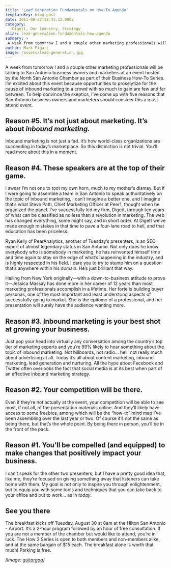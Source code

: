 ```yaml
---
title: 'Lead Generation Fundamentals on How-To Agenda'
templateKey: blog-post
date: 2011-08-22T18:43:12.000Z
category: 
  -Digett, Our Industry, Strategy
alias: lead-generation-fundamentals-how-agenda
summary: > 
 A week from tomorrow I and a couple other marketing professionals will be talking to San Antonio business owners and marketers at an event hosted by the North San Antonio Chamber as part of their Business How-To Series. I’m excited about this event because opportunities to proselytize for the cause of inbound marketing to a crowd with so much to gain are few and far between. To help convince the skeptics, I’ve come up with five reasons that San Antonio business owners and marketers should consider this a must-attend event.
author: Mark Figart
image: /assets/lead-generation.jpg
---
```


A week from tomorrow I and a couple other marketing professionals will be talking to San Antonio business owners and marketers at an event hosted by the North San Antonio Chamber as part of their Business How-To Series. I’m excited about this event because opportunities to proselytize for the cause of inbound marketing to a crowd with so much to gain are few and far between. To help convince the skeptics, I’ve come up with five reasons that San Antonio business owners and marketers should consider this a must-attend event.

Reason #5. It’s not just about marketing. It’s about _inbound marketing._
-------------------------------------------------------------------------

Inbound marketing is not just a fad. It’s how world-class organizations are succeeding in today’s marketplace. So this distinction is not trivial. You’ll read more about this in a moment.

Reason #4. These speakers are at the top of their game.
-------------------------------------------------------

I swear I’m not one to toot my own horn, much to my mother’s dismay. But if I were going to assemble a team in San Antonio to speak authoritatively on the topic of inbound marketing, I can’t imagine a better one, and I imagine that’s what Steve Patti, Chief Marketing Officer at Peer1, thought when he organized the panel. I’ve successfully led my firm, Digett, through ten years of what can be classified as no less than a revolution in marketing. The web has changed everything, some might say, and in short order. At Digett we’ve made enough mistakes in that time to pave a four-lane road to hell, and that education has been priceless.

Ryan Kelly of PearAnalytics, another of Tuesday’s presenters, is an SEO expert of almost legendary status in San Antonio. Not only does he know everybody who is somebody in marketing, he has reinvented himself time and time again to stay on the edge of what’s happening in the industry, and is highly respected in his field. I dare you to try to stump him on a question that’s anywhere within his domain. He’s just brilliant that way.

Hailing from New York originally—with a down-to-business attitude to prove it—Jessica Massay has done more in her career of 12 years than most marketing professionals accomplish in a lifetime. Her forte is building buyer personas, one of the most important and least understood aspects of successfully going to market. She is the epitome of a professional, and her presentation will surely have the audience wanting more.

Reason #3. Inbound marketing is your best shot at growing your business.
------------------------------------------------------------------------

Just pop your head into virtually any conversation among the country’s top tier of marketing experts and you’re 99% likely to hear something about the topic of inbound marketing. Not billboards, not radio... hell, not really much about advertising at all. Today it’s all about content marketing, inbound marketing, lead generation and nurturing. All the hype about Facebook and Twitter often overlooks the fact that social media is at its best when part of an effective inbound marketing strategy.

Reason #2. Your competition will be there.
------------------------------------------

Even if they’re not actually at the event, your competition will be able to see most, if not all, of the presentation materials online. And they’ll likely have access to some freebies, among which will be the “how-to” mind map I’ve been assembling over the last year or two. Of course it’s not the same as being there, but that’s the whole point. By being there in person, you’ll be in the front of the pack.

Reason #1. You’ll be compelled (and equipped) to make changes that positively impact your business.
---------------------------------------------------------------------------------------------------

I can’t speak for the other two presenters, but I have a pretty good idea that, like me, they’re focused on giving something away that listeners can take home with them. My goal is not only to inspire you through enlightenment, but to equip you with some tools and techniques that you can take back to your office and put to work... as in _today_.

See you there
-------------

The breakfast kicks off Tuesday, August 30 at 8am at the Hilton San Antonio - Airport. It’s a 2-hour program followed by an hour of free consultation. If you are not a member of the chamber but would like to attend, you’re in luck. The How 2 Series is open to both members and non-members alike, and at the same bargain of $15 each. The breakfast alone is worth that much! Parking is free.

_\[Image: [guitargoa](http://www.freeimages.com/photo/growing-graph-1236833)\]_
